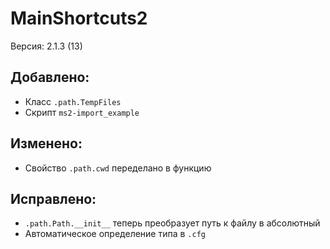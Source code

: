 # MainShortcuts2
Версия: 2.1.3 (13)
## Добавлено:
- Класс `.path.TempFiles`
- Скрипт `ms2-import_example`
## Изменено:
- Свойство `.path.cwd` переделано в функцию
## Исправлено:
- `.path.Path.__init__` теперь преобразует путь к файлу в абсолютный
- Автоматическое определение типа в `.cfg`
